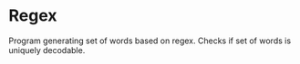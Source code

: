 # Regex
 Program generating set of words based on regex. Checks if set of words is uniquely decodable.
